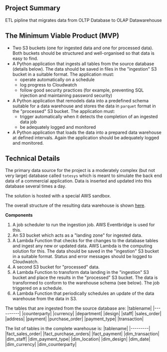 ## Project Summary

ETL pipline that migrates data from OLTP Database to OLAP Datawarehouse



## The Minimum Viable Product (MVP)
- Two S3 buckets (one for ingested data and one for processed data). Both buckets should be structured and well-organised so that data is easy to find.
- A Python application that ingests all tables from the source database (details below). The data should be saved in files in the "ingestion" S3 bucket in a suitable format. The application must:
  - operate automatically on a schedule
  - log progress to Cloudwatch
  - follow good security practices (for example, preventing SQL injection and maintaining password security)
- A Python application that remodels data into a predefined schema suitable for a data warehouse and stores the data in `parquet` format in the "processed" S3 bucket. The application must:
  - trigger automatically when it detects the completion of an ingested data job
  - be adequately logged and monitored
- A Python application that loads the data into a prepared data warehouse at defined intervals. Again the application should be adequately logged and monitored.




## Technical Details
The primary data source for the project is a moderately complex (but not very large) database called `totesys` which is meant to simulate the back end data of a commercial application. Data is inserted and updated into this database several times a day.


The solution is hosted with a special AWS sandbox.



The overall structure of the resulting data warehouse is shown [here](https://dbdiagram.io/d/637b4c6dc9abfc6111741e65).

**Components**
1. A job scheduler to run the ingestion job. AWS Eventbridge is used for this. 
2. An S3 bucket which acts as a "landing zone" for ingested data.
3. A Lambda Function that checks for the changes to the database tables and ingest any new or updated data. AWS Lambda is the computing solution for this. The data should be saved in the "ingestion" S3 bucket in a suitable format. Status and error messages should be logged to Cloudwatch.
4. A second S3 bucket for "processed" data.
5. A Lambda Function to transform data landing in the "ingestion" S3 bucket and place the results in the "processed" S3 bucket. The data is transformed to conform to the warehouse schema (see below). The job triggered on a schedule. 
6. A Lambda Function that periodically schedules an update of the data warehouse from the data in S3.

The tables that are ingested from the source database are:
|tablename|
|----------|
|counterparty|
|currency|
|department|
|design|
|staff|
|sales_order|
|address|
|payment|
|purchase_order|
|payment_type|
|transaction|

The list of tables in the complete warehouse is:
|tablename|
|---------|
|fact_sales_order|
|fact_purchase_orders|
|fact_payment|
|dim_transaction|
|dim_staff|
|dim_payment_type|
|dim_location|
|dim_design|
|dim_date|
|dim_currency|
|dim_counterparty|


